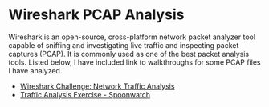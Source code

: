 # Wireshark PCAP Analysis

Wireshark is an open-source, cross-platform network packet analyzer tool capable of sniffing and investigating live traffic and inspecting packet captures (PCAP). It is commonly used as one of the best packet analysis tools. Listed below, I have included link to walkthroughs for some PCAP files I have analyzed.

- [Wireshark Challenge: Network Traffic Analysis](https://github.com/emann615/Wireshark-Labs/blob/main/Wireshark-Challenge-Network-Traffic-Analysis.md)
- [Traffic Analysis Exercise - Spoonwatch](https://github.com/emann615/Network-Traffic-Analysis-Labs/blob/main/Wireshark/README.md)


